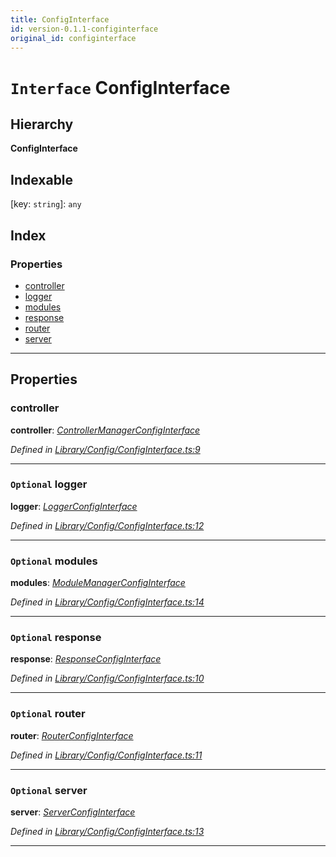 ```yaml
---
title: ConfigInterface
id: version-0.1.1-configinterface
original_id: configinterface
---
```


# `Interface` ConfigInterface

## Hierarchy

**ConfigInterface**

## Indexable

\[key: `string`\]:&nbsp;`any`
## Index

### Properties

* [controller](configinterface#controller)
* [logger](configinterface#logger)
* [modules](configinterface#modules)
* [response](configinterface#response)
* [router](configinterface#router)
* [server](configinterface#server)

---

## Properties

<a id="controller"></a>

###  controller

**controller**: *[ControllerManagerConfigInterface](controllermanagerconfiginterface)*

*Defined in [Library/Config/ConfigInterface.ts:9](https://github.com/SpoonX/stix/blob/f075739/src/Library/Config/ConfigInterface.ts#L9)*

___
<a id="logger"></a>

### `Optional` logger

**logger**: *[LoggerConfigInterface](loggerconfiginterface)*

*Defined in [Library/Config/ConfigInterface.ts:12](https://github.com/SpoonX/stix/blob/f075739/src/Library/Config/ConfigInterface.ts#L12)*

___
<a id="modules"></a>

### `Optional` modules

**modules**: *[ModuleManagerConfigInterface](modulemanagerconfiginterface)*

*Defined in [Library/Config/ConfigInterface.ts:14](https://github.com/SpoonX/stix/blob/f075739/src/Library/Config/ConfigInterface.ts#L14)*

___
<a id="response"></a>

### `Optional` response

**response**: *[ResponseConfigInterface](responseconfiginterface)*

*Defined in [Library/Config/ConfigInterface.ts:10](https://github.com/SpoonX/stix/blob/f075739/src/Library/Config/ConfigInterface.ts#L10)*

___
<a id="router"></a>

### `Optional` router

**router**: *[RouterConfigInterface](routerconfiginterface)*

*Defined in [Library/Config/ConfigInterface.ts:11](https://github.com/SpoonX/stix/blob/f075739/src/Library/Config/ConfigInterface.ts#L11)*

___
<a id="server"></a>

### `Optional` server

**server**: *[ServerConfigInterface](serverconfiginterface)*

*Defined in [Library/Config/ConfigInterface.ts:13](https://github.com/SpoonX/stix/blob/f075739/src/Library/Config/ConfigInterface.ts#L13)*

___

